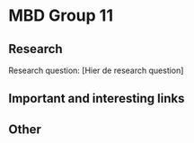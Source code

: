 # MBD Group 11
## Research
Research question: [Hier de research question]

## Important and interesting links

## Other
